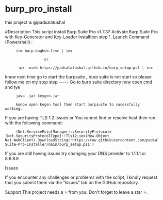 # burp_pro_install
this project is @padsalatushal

#Description
This script install Burp Suite Pro v1.7.37
Activate Burp Suite Pro with Key-Generator and Key-Loader
Installtion
step 1.
         Launch Command (Powershell) :

         irm burp.bughub.live | iex

                      or

          iwr -useb https://padsalatushal.github.io/burp_setup.ps1 | iex

know next time go to start the burpsuite , burp suite is not start so please follow me on my step
step -----
         Go to burp suite directory now open cmd and tye

         java -jar keygen.jar

         konow open kegen tool then start burpsuite to sucessfully working.

If you are having TLS 1.2 Issues or You cannot find or resolve host then run with the following command:

         [Net.ServicePointManager]::SecurityProtocol=[Net.SecurityProtocolType]::Tls12;iex(New-Object                                              Net.WebClient).DownloadString('https://raw.githubusercontent.com/padsalatushal/Burp-Suite-Pro-Installer/main/burp_setup.ps1')


If you are still having issues try changing your DNS provider to 1.1.1.1 or 8.8.8.8

Issues

If you encounter any challenges or problems with the script, I kindly request that you submit them via the "Issues" tab on the GitHub repository.

Support
This project needs a ⭐️ from you. Don't forget to leave a star ⭐️.
